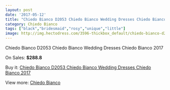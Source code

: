 ```yaml
---
layout: post
date: '2017-05-12'
title: "Chiedo Bianco D2053 Chiedo Bianco Wedding Dresses Chiedo Bianco 2017"
category: Chiedo Bianco
tags: ["black","bridesmaid","rosy","unique","little"]
image: http://img.hectodress.com/3596-thickbox_default/chiedo-bianco-d2053-chiedo-bianco-wedding-dresses-chiedo-bianco-2013.jpg
---
```

Chiedo Bianco D2053 Chiedo Bianco Wedding Dresses Chiedo Bianco 2017

On Sales: **$288.8**
<a href="https://www.hectodress.com/chiedo-bianco/1871-chiedo-bianco-d2053-chiedo-bianco-wedding-dresses-chiedo-bianco-2013.html"><amp-img layout="responsive" width="600" height="600" src="//img.hectodress.com/3596-thickbox_default/chiedo-bianco-d2053-chiedo-bianco-wedding-dresses-chiedo-bianco-2013.jpg" alt="Chiedo Bianco D2053 Chiedo Bianco Wedding Dresses Chiedo Bianco 2017 0" /></a>
<a href="https://www.hectodress.com/chiedo-bianco/1871-chiedo-bianco-d2053-chiedo-bianco-wedding-dresses-chiedo-bianco-2013.html"><amp-img layout="responsive" width="600" height="600" src="//img.hectodress.com/3597-thickbox_default/chiedo-bianco-d2053-chiedo-bianco-wedding-dresses-chiedo-bianco-2013.jpg" alt="Chiedo Bianco D2053 Chiedo Bianco Wedding Dresses Chiedo Bianco 2017 1" /></a>

Buy it: [Chiedo Bianco D2053 Chiedo Bianco Wedding Dresses Chiedo Bianco 2017](https://www.hectodress.com/chiedo-bianco/1871-chiedo-bianco-d2053-chiedo-bianco-wedding-dresses-chiedo-bianco-2013.html "Chiedo Bianco D2053 Chiedo Bianco Wedding Dresses Chiedo Bianco 2017")

View more: [Chiedo Bianco](https://www.hectodress.com/32-chiedo-bianco "Chiedo Bianco")